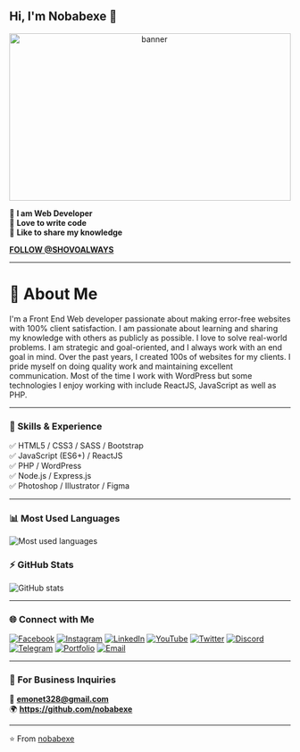 <!-- Banner -->

## Hi, I'm **Nobabexe** 👋
<p align="center">
  <img src="https://scontent.fdac140-1.fna.fbcdn.net/v/t39.30808-6/475013099_1364202621701847_6812821878371601593_n.jpg?_nc_cat=105&ccb=1-7&_nc_sid=cc71e4&_nc_eui2=AeFM5vVUmRKDGTHPQS0PqxoKBDYverqlhnsENi96uqWGe9kswpqhzzR0PksQSMr6n3hTCvaYc1NsZX6WuUeZ2mZU&_nc_ohc=zmyOIuA8lOQQ7kNvwHqYLH0&_nc_oc=Adnumr-0hsKJSeWTEMeWGodj4OOD2KR9sEXCOeL1RchKFNUBzQsUFapMpRkKQFdkI2E&_nc_zt=23&_nc_ht=scontent.fdac140-1.fna&_nc_gid=IFfOXXVmx2KuZ9XlsjkBMQ&oh=00_Afere1LEzsXkWfceiWrIdNmkbIlK89eo2505eXckC-wFKg&oe=68FFF5BC" alt="banner" width="100%" height="300px" />
</p>

 
👑 **I am Web Developer**  
📝 **Love to write code**  
📣 **Like to share my knowledge**

[**FOLLOW @SHOVOALWAYS**](#)<!-- you can replace # with your profile link -->

---

# 🚀 About Me

I'm a Front End Web developer passionate about making error-free websites with 100% client satisfaction. I am passionate about learning and sharing my knowledge with others as publicly as possible. I love to solve real-world problems. I am strategic and goal-oriented, and I always work with an end goal in mind. Over the past years, I created 100s of websites for my clients. I pride myself on doing quality work and maintaining excellent communication. Most of the time I work with WordPress but some technologies I enjoy working with include ReactJS, JavaScript as well as PHP.


---

### 🧩 Skills & Experience
✅ HTML5 / CSS3 / SASS / Bootstrap  
✅ JavaScript (ES6+) / ReactJS  
✅ PHP / WordPress  
✅ Node.js / Express.js  
✅ Photoshop / Illustrator / Figma  

---

### 📊 Most Used Languages
<p align="left">
  <img src="https://github-readme-stats.vercel.app/api/top-langs/?username=nobabexe&layout=compact&theme=dark&hide_border=true" alt="Most used languages" />
</p>

### ⚡ GitHub Stats
<p align="left">
  <img src="https://github-readme-stats.vercel.app/api?username=nobabexe&show_icons=true&theme=dark&hide_border=true" alt="GitHub stats" />
</p>

---

### 🌐 Connect with Me

[![Facebook](https://img.shields.io/badge/Facebook-1877F2?style=flat&logo=facebook&logoColor=white)](https://www.facebook.com/share/1CWrsfuESK/)
[![Instagram](https://img.shields.io/badge/Instagram-E4405F?style=flat&logo=instagram&logoColor=white)](https://instagram.com/YOUR_INSTAGRAM)
[![LinkedIn](https://img.shields.io/badge/LinkedIn-0A66C2?style=flat&logo=linkedin&logoColor=white)](https://linkedin.com/in/YOUR_LINKEDIN)
[![YouTube](https://img.shields.io/badge/YouTube-FF0000?style=flat&logo=youtube&logoColor=white)](https://youtube.com/@YOUR_CHANNEL)
[![Twitter](https://img.shields.io/badge/Twitter-1DA1F2?style=flat&logo=twitter&logoColor=white)](https://twitter.com/YOUR_TWITTER)
[![Discord](https://img.shields.io/badge/Discord-5865F2?style=flat&logo=discord&logoColor=white)](https://discord.gg/YOUR_DISCORD)
[![Telegram](https://img.shields.io/badge/Telegram-26A5E4?style=flat&logo=telegram&logoColor=white)](https://t.me/YOUR_TELEGRAM)
[![Portfolio](https://img.shields.io/badge/Portfolio-000000?style=flat&logo=firefox&logoColor=white)](https://YOUR_WEBSITE)
[![Email](https://img.shields.io/badge/Email-D14836?style=flat&logo=gmail&logoColor=white)](mailto:emonet328@gmail.com)

---

### 💼 For Business Inquiries
📧 **emonet328@gmail.com**  
🌍 **https://github.com/nobabexe**

---

⭐️ From [nobabexe](https://github.com/nobabexe)

